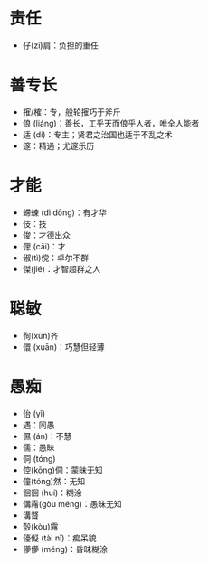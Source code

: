 # 责任
* 仔(zī)肩：负担的重任
# 善专长
* 㩁/榷：专，般轮㩁巧于斧斤
* 俍 (liáng)：善长，工乎天而俍乎人者，唯全人能者
* 适 (dí)：专主；贤君之治国也适于不乱之术
* 邃：精通；尤邃乐历
# 才能
* 螮蝀 (dì dōng)：有才华
* 伎：技
* 俊：才德出众
* 偲 (cāi)：才
* 俶(tì)傥：卓尔不群
* 傑(jié)：才智超群之人
# 聪敏
* 徇(xùn)齐
* 儇 (xuān)：巧慧但轻薄
# 愚痴
* 佁 (yǐ)
* 遇：同愚
* 儑 (án)：不慧
* 儒：愚昧
* 侗 (tóng)
* 倥(kōng)侗：蒙昧无知
* 僮(tóng)然：无知
* 徊徊 (huí)：糊涂
* 傋霿(gòu méng)：愚昧无知
* 溝瞀
* 瞉(kòu)霿
* 儓儗 (tài nǐ)：痴呆貌
* 儚儚 (méng)：昏昧糊涂